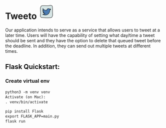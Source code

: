 # Tweeto <img src = "/images/twitter_icon.png"/>
<p>Our application intends to serve as a service that allows users to tweet at a later time. Users will have the capability of setting what day/time a tweet should be sent and they have the option 
to delete that queued tweet before the deadline.  In addition, they can send out multiple tweets at different times. </p>


## Flask Quickstart:

### Create virtual env

```console
python3 -m venv venv
Activate (on Mac):
. venv/bin/activate
```

```console
pip install Flask
export FLASK_APP=main.py
flask run
```

